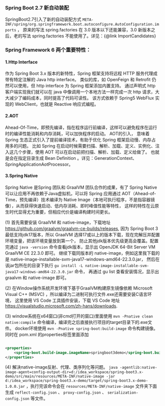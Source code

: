 ### Spring Boot 2.7 新自动装配

SpringBoot2.7引入了新的自动装配方式 `META-INF/spring/org.springframework.boot.autoconfigure.AutoConfiguration.imports` ， 原来的写法
spring.factories 在 3.0 版本以下还能兼容，3.0 新版本之后，老的写法 spring.factories 不能使用了。详见：{@link ImportCandidates}

### Spring Framework 6 两个重要特性：

#### 1.Http Interface

作为 Spring Boot 3.x 版本的新特性，Spring 框架支持将远程 HTTP 服务代理成带有特定注解的 Java http interface。 类似的库，如 OpenFeign 和 Retrofit 仍然可以使用，但
http interface 为 Spring 框架添加内置支持。 通过声明式 http 客户端实现我们就可以在 java 中像调用一个本地方法一样完成一次 http 请求，大大减少了编码成本，同时提高了代码可读性。 该方式依赖于
Spring5 WebFlux 实现的 WebClient，也就是 Reactive 响应式编程。

#### 2.AOT

Ahead-Of-Time，即预先编译，指在程序运行前编译，这样可以避免程序在运行时的编译性能消耗和内存消耗，可以加快程序的启动。 AOT的引入， 意味着 Spring 生态正式引入了提前编译技术，有助于优化 Spring
框架启动慢、内存占用多的问题。 比如 Spring 在启动时候需要扫描、解析、加载、定义、实例化、注入这几个步骤，使用 AOT 可以在启动前把扫描、解析、加载、定义给做了。 也就是会在指定目录生成 Bean Definition
。详见：GenerationContext、SpringApplicationAotProcessor。

#### 3.Spring Native

Spring Native 是Spring 团队和 GraalVM 团队合作的成果，有了 Spring Native 可以让应用不再依赖于Java虚拟机，可以将 Spring 应用通过
AOT（Ahead-of-Time，预先编译）技术编译为 Native Image（本地可执行程序，不是指容器镜像），从而获得快速启动、低内存消耗、即时峰值性能等特性， 这样的特性在云原生时代显得尤为重要，但相应代价是编译构建时间更长。

(1) 首先需要安装 GraalVM 和 native-image，下载地址 <a href="https://github.com/graalvm/graalvm-ce-builds/releases">
https://github.com/graalvm/graalvm-ce-builds/releases, 因为 Spring Boot 3 最低支持jdk17版本，所以 GraalVM
选择17或以上的版本下载，现在完解压并配置环境变量，把该环境变量放到第一个， 防止其他jdk版本优先级更高会覆盖。配置完通过 `java -version`
命令查看jdk版本，显示出 OpenJDK 64-Bit Server VM GraalVM CE 22.3.0 即可。 继续下载同版本的 native-image，例如这里我下载的是
native-image-installable-svm-java17-windows-amd64-22.3.0.jar，
然后在该jar包所在的目录下执行 `gu install -L native-image-installable-svm-java17-windows-amd64-22.3.0.jar` 命令， 再通过 gu list 查看安装情况，显示出
graalvm 和 native-image 即可。

(2) 在Window操作系统开发环境下基于GraalVM构建原生镜像依赖 Microsoft Visual C++ (MSVC) ，所以编译为二进制可执行文件.exe还需要安装C语言环境， 这里使用 VS Code 工具插件安装，下载
VS Code 地址 <a href="https://visualstudio.microsoft.com/zh-hans/downloads/">
https://visualstudio.microsoft.com/zh-hans/downloads.

(3) window系统在x64窗口(非cmd打开的窗口)里面使用 `mvn -Pnative clean native:compile` 命令编译，编译完之后直接执行项目的target目录下的.exe文件。
docker环境使用 `mvn -Pnative spring-boot:build-image` 命令构建镜像。同时在 pom.xml 的properties标签里面添加

```xml

<properties>
    <spring-boot.build-image.imageName>springboot3demo</spring-boot.build-image.imageName>
</properties>
```

(4) 解决native-image反射、代理、类序列化等问题。
`java -agentlib:native-image-agent=config-output-dir=d:/idea_workspace/spring-boot3.x-demo/src/main/resources/META-INF/native-image -jar d:/idea_workspace/spring-boot3.x-demo/target/spring-boot3.x-demo-1.0.0.jar`
，执行完该命令会在 `resources/META-INF/native-image` 文件夹下面生成 `reflect-config.json` 、 `proxy-config.json`
、 `serialization-config.json` 等文件。